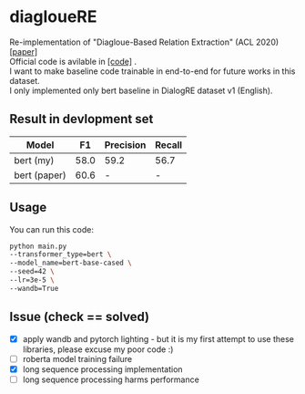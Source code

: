 # diagloueRE
Re-implementation of "Diagloue-Based Relation Extraction" (ACL 2020) [[paper]](https://arxiv.org/abs/2004.08056)  
Official code is avilable in [[code]](https://github.com/nlpdata/dialogre) .  
I want to make baseline code trainable in end-to-end for future works in this dataset.  
I only implemented only bert baseline in DialogRE dataset v1 (English).

## Result in devlopment set
|Model|F1|Precision|Recall|
|---|---|---|---|
|bert (my)|58.0|59.2|56.7|
|bert (paper)|60.6|-|-|


## Usage
You can run this code:
```bash
python main.py
--transformer_type=bert \
--model_name=bert-base-cased \
--seed=42 \
--lr=3e-5 \
--wandb=True
```

## Issue (check == solved)
- [x] apply wandb and pytorch lighting - but it is my first attempt to use these libraries, please excuse my poor code :)
- [ ] roberta model training failure
- [x] long sequence processing implementation
- [ ] long sequence processing harms performance
